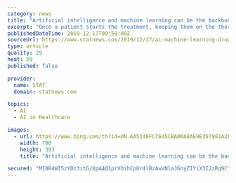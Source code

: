 ```yaml
---
category: news
title: "Artificial intelligence and machine learning can be the backbones of a drug launch playbook"
excerpt: "Once a patient starts the treatment, keeping them on the therapy according to the regimen improves the patients’ outcome. Our algorithm identifies candidate patient profiles to improve patient persistence and compliance which are sent to nurse educators or other patient engagement programs. Artificial intelligence and machine learning can be ..."
publishedDateTime: 2019-12-17T09:59:00Z
sourceUrl: https://www.statnews.com/2019/12/17/ai-machine-learning-drug-launch-playbook/
type: article
quality: 29
heat: 29
published: false

provider:
  name: STAT
  domain: statnews.com

topics:
  - AI
  - AI in Healthcare

images:
  - url: https://www.bing.com/th?id=ON.6A5248FC7645CBA00A8AE9E357981A2F
    width: 700
    height: 393
    title: "Artificial intelligence and machine learning can be the backbones of a drug launch playbook"

secured: "MI8R4WI5zYDz3itG/XpA4Q1prVOihCpOr4lBzAwVNla36nyZIYiX3I2zRq9CYm8h9K+NtBoLre+ceOsCnO7A/DVzV7zJKEP71msd78GD1aXScIncB96Z1kmW2zJYQuY5gSDa4Lgu78YN5V7+erShYVZ6F9Xl0PGrIe2D9xAe3arKbilaHULVY4SxwTvH6qanZIYLN9vNa4RBs4uyAeXIZT2wLYR18S+50sgyxkujKSZJjfR+CgFPD9j6pOPCF7ZruEN5MfFp536R4HxBjI+RAQ==;1+kC9mpGKlrbF/tyfcegtQ=="
---
```


